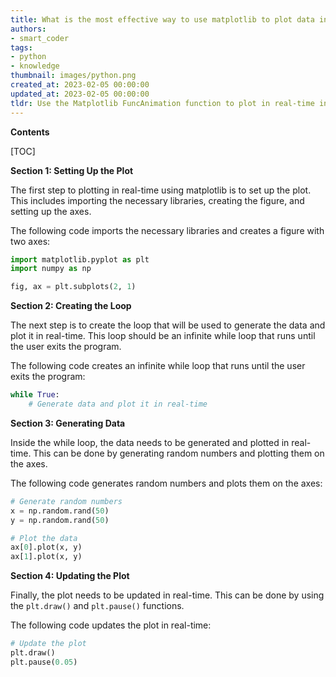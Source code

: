 ```yaml
---
title: What is the most effective way to use matplotlib to plot data in real-time within a while loop?
authors:
- smart_coder
tags:
- python
- knowledge
thumbnail: images/python.png
created_at: 2023-02-05 00:00:00
updated_at: 2023-02-05 00:00:00
tldr: Use the Matplotlib FuncAnimation function to plot in real-time in a while loop.
---
```


**Contents**

[TOC]

**Section 1: Setting Up the Plot**

The first step to plotting in real-time using matplotlib is to set up the plot. This includes importing the necessary libraries, creating the figure, and setting up the axes.

The following code imports the necessary libraries and creates a figure with two axes:

```python
import matplotlib.pyplot as plt
import numpy as np

fig, ax = plt.subplots(2, 1)
```

**Section 2: Creating the Loop**

The next step is to create the loop that will be used to generate the data and plot it in real-time. This loop should be an infinite while loop that runs until the user exits the program.

The following code creates an infinite while loop that runs until the user exits the program:

```python
while True:
    # Generate data and plot it in real-time
```

**Section 3: Generating Data**

Inside the while loop, the data needs to be generated and plotted in real-time. This can be done by generating random numbers and plotting them on the axes.

The following code generates random numbers and plots them on the axes:

```python
# Generate random numbers
x = np.random.rand(50)
y = np.random.rand(50)

# Plot the data
ax[0].plot(x, y)
ax[1].plot(x, y)
```

**Section 4: Updating the Plot**

Finally, the plot needs to be updated in real-time. This can be done by using the `plt.draw()` and `plt.pause()` functions.

The following code updates the plot in real-time:

```python
# Update the plot
plt.draw()
plt.pause(0.05)
```
